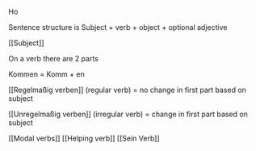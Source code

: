 Ho

Sentence structure is Subject + verb + object + optional adjective

[[Subject]]

On a verb there are 2 parts

Kommen = Komm + en

[[Regelmaßig verben]] (regular verb) = no change in first part based on subject

[[Unregelmaßig verben]] (irregular verb) = change in first part based on subject

[[Modal verbs]]
[[Helping verb]]
[[Sein Verb]]


